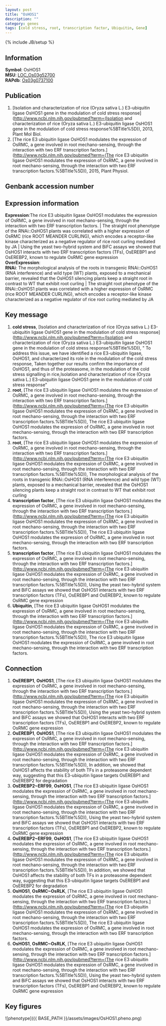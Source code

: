 ```yaml
---
layout: post
title: "OsHOS1"
description: ""
category: genes
tags: [cold stress, root, transcription factor, Ubiquitin, Gene]
---
```

{% include JB/setup %}

## Information
__Symbol__: OsHOS1  
__MSU__: [LOC_Os03g52700](http://rice.plantbiology.msu.edu/cgi-bin/ORF_infopage.cgi?orf=LOC_Os03g52700)  
__RAPdb__: [Os03g0737100](http://rapdb.dna.affrc.go.jp/viewer/gbrowse_details/irgsp1?name=Os03g0737100)  

## Publication
1. [Isolation and characterization of rice (Oryza sativa L.) E3-ubiquitin ligase OsHOS1 gene in the modulation of cold stress response](http://www.ncbi.nlm.nih.gov/pubmed?term=(Isolation and characterization of rice (Oryza sativa L.) E3-ubiquitin ligase OsHOS1 gene in the modulation of cold stress response%5BTitle%5D)), 2013, Plant Mol Biol.
2. [The rice E3 ubiquitin ligase OsHOS1 modulates the expression of OsRMC, a gene involved in root mechano-sensing, through the interaction with two ERF transcription factors.](http://www.ncbi.nlm.nih.gov/pubmed?term=(The rice E3 ubiquitin ligase OsHOS1 modulates the expression of OsRMC, a gene involved in root mechano-sensing, through the interaction with two ERF transcription factors.%5BTitle%5D)), 2015, Plant Physiol.

## Genbank accession number

## Expression information
__Expression__:The rice E3 ubiquitin ligase OsHOS1 modulates the expression of OsRMC, a gene involved in root mechano-sensing, through the interaction with two ERF transcription factors. |  The straight root phenotype of the RNAi::OsHOS1 plants was correlated with a higher expression of OsRMC (rice ROOT MEANDER CURLING), which encodes a receptor-like kinase characterized as a negative regulator of rice root curling mediated by JA |  Using the yeast two-hybrid system and BiFC assays we showed that OsHOS1 interacts with two ERF transcription factors (TFs), OsEREBP1 and OsEREBP2, known to regulate OsRMC gene expression  
__OverExpression__:  
__RNAi__: The morphological analysis of the roots in transgenic RNAi::OsHOS1 (RNA interference) and wild type (WT) plants, exposed to a mechanical barrier, revealed that the OsHOS1 silencing plants keep a straight root in contrast to WT that exhibit root curling |  The straight root phenotype of the RNAi::OsHOS1 plants was correlated with a higher expression of OsRMC (rice ROOT MEANDER CURLING), which encodes a receptor-like kinase characterized as a negative regulator of rice root curling mediated by JA  

## Key message
1. __cold stress__, [Isolation and characterization of rice (Oryza sativa L.) E3-ubiquitin ligase OsHOS1 gene in the modulation of cold stress response](http://www.ncbi.nlm.nih.gov/pubmed?term=(Isolation and characterization of rice (Oryza sativa L.) E3-ubiquitin ligase OsHOS1 gene in the modulation of cold stress response%5BTitle%5D)), " To address this issue, we have identified a rice E3-ubiquitin ligase, OsHOS1, and characterized its role in the modulation of the cold stress response, Taken together our results confirm the importance of OsHOS1, and thus of the proteasome, in the modulation of the cold stress signalling in rice,Isolation and characterization of rice (Oryza sativa L.) E3-ubiquitin ligase OsHOS1 gene in the modulation of cold stress response"
2. __root__, [The rice E3 ubiquitin ligase OsHOS1 modulates the expression of OsRMC, a gene involved in root mechano-sensing, through the interaction with two ERF transcription factors.](http://www.ncbi.nlm.nih.gov/pubmed?term=(The rice E3 ubiquitin ligase OsHOS1 modulates the expression of OsRMC, a gene involved in root mechano-sensing, through the interaction with two ERF transcription factors.%5BTitle%5D)), The rice E3 ubiquitin ligase OsHOS1 modulates the expression of OsRMC, a gene involved in root mechano-sensing, through the interaction with two ERF transcription factors.
3. __root__, [The rice E3 ubiquitin ligase OsHOS1 modulates the expression of OsRMC, a gene involved in root mechano-sensing, through the interaction with two ERF transcription factors.](http://www.ncbi.nlm.nih.gov/pubmed?term=(The rice E3 ubiquitin ligase OsHOS1 modulates the expression of OsRMC, a gene involved in root mechano-sensing, through the interaction with two ERF transcription factors.%5BTitle%5D)),  The morphological analysis of the roots in transgenic RNAi::OsHOS1 (RNA interference) and wild type (WT) plants, exposed to a mechanical barrier, revealed that the OsHOS1 silencing plants keep a straight root in contrast to WT that exhibit root curling
4. __transcription factor__, [The rice E3 ubiquitin ligase OsHOS1 modulates the expression of OsRMC, a gene involved in root mechano-sensing, through the interaction with two ERF transcription factors.](http://www.ncbi.nlm.nih.gov/pubmed?term=(The rice E3 ubiquitin ligase OsHOS1 modulates the expression of OsRMC, a gene involved in root mechano-sensing, through the interaction with two ERF transcription factors.%5BTitle%5D)), The rice E3 ubiquitin ligase OsHOS1 modulates the expression of OsRMC, a gene involved in root mechano-sensing, through the interaction with two ERF transcription factors.
5. __transcription factor__, [The rice E3 ubiquitin ligase OsHOS1 modulates the expression of OsRMC, a gene involved in root mechano-sensing, through the interaction with two ERF transcription factors.](http://www.ncbi.nlm.nih.gov/pubmed?term=(The rice E3 ubiquitin ligase OsHOS1 modulates the expression of OsRMC, a gene involved in root mechano-sensing, through the interaction with two ERF transcription factors.%5BTitle%5D)),  Using the yeast two-hybrid system and BiFC assays we showed that OsHOS1 interacts with two ERF transcription factors (TFs), OsEREBP1 and OsEREBP2, known to regulate OsRMC gene expression
6. __Ubiquitin__, [The rice E3 ubiquitin ligase OsHOS1 modulates the expression of OsRMC, a gene involved in root mechano-sensing, through the interaction with two ERF transcription factors.](http://www.ncbi.nlm.nih.gov/pubmed?term=(The rice E3 ubiquitin ligase OsHOS1 modulates the expression of OsRMC, a gene involved in root mechano-sensing, through the interaction with two ERF transcription factors.%5BTitle%5D)), The rice E3 ubiquitin ligase OsHOS1 modulates the expression of OsRMC, a gene involved in root mechano-sensing, through the interaction with two ERF transcription factors.

## Connection
1. __OsEREBP1__, __OsHOS1__, [The rice E3 ubiquitin ligase OsHOS1 modulates the expression of OsRMC, a gene involved in root mechano-sensing, through the interaction with two ERF transcription factors.](http://www.ncbi.nlm.nih.gov/pubmed?term=(The rice E3 ubiquitin ligase OsHOS1 modulates the expression of OsRMC, a gene involved in root mechano-sensing, through the interaction with two ERF transcription factors.%5BTitle%5D)),  Using the yeast two-hybrid system and BiFC assays we showed that OsHOS1 interacts with two ERF transcription factors (TFs), OsEREBP1 and OsEREBP2, known to regulate OsRMC gene expression
2. __OsEREBP1__, __OsHOS1__, [The rice E3 ubiquitin ligase OsHOS1 modulates the expression of OsRMC, a gene involved in root mechano-sensing, through the interaction with two ERF transcription factors.](http://www.ncbi.nlm.nih.gov/pubmed?term=(The rice E3 ubiquitin ligase OsHOS1 modulates the expression of OsRMC, a gene involved in root mechano-sensing, through the interaction with two ERF transcription factors.%5BTitle%5D)),  In addition, we showed that OsHOS1 affects the stability of both TFs in a proteasome dependent way, suggesting that this E3-ubiquitin ligase targets OsEREBP1 and OsEREBP2 for degradation
3. __OsEREBP2~ERF99__, __OsHOS1__, [The rice E3 ubiquitin ligase OsHOS1 modulates the expression of OsRMC, a gene involved in root mechano-sensing, through the interaction with two ERF transcription factors.](http://www.ncbi.nlm.nih.gov/pubmed?term=(The rice E3 ubiquitin ligase OsHOS1 modulates the expression of OsRMC, a gene involved in root mechano-sensing, through the interaction with two ERF transcription factors.%5BTitle%5D)),  Using the yeast two-hybrid system and BiFC assays we showed that OsHOS1 interacts with two ERF transcription factors (TFs), OsEREBP1 and OsEREBP2, known to regulate OsRMC gene expression
4. __OsEREBP2~ERF99__, __OsHOS1__, [The rice E3 ubiquitin ligase OsHOS1 modulates the expression of OsRMC, a gene involved in root mechano-sensing, through the interaction with two ERF transcription factors.](http://www.ncbi.nlm.nih.gov/pubmed?term=(The rice E3 ubiquitin ligase OsHOS1 modulates the expression of OsRMC, a gene involved in root mechano-sensing, through the interaction with two ERF transcription factors.%5BTitle%5D)),  In addition, we showed that OsHOS1 affects the stability of both TFs in a proteasome dependent way, suggesting that this E3-ubiquitin ligase targets OsEREBP1 and OsEREBP2 for degradation
5. __OsHOS1__, __OsRMC~OsRLK__, [The rice E3 ubiquitin ligase OsHOS1 modulates the expression of OsRMC, a gene involved in root mechano-sensing, through the interaction with two ERF transcription factors.](http://www.ncbi.nlm.nih.gov/pubmed?term=(The rice E3 ubiquitin ligase OsHOS1 modulates the expression of OsRMC, a gene involved in root mechano-sensing, through the interaction with two ERF transcription factors.%5BTitle%5D)), The rice E3 ubiquitin ligase OsHOS1 modulates the expression of OsRMC, a gene involved in root mechano-sensing, through the interaction with two ERF transcription factors.
6. __OsHOS1__, __OsRMC~OsRLK__, [The rice E3 ubiquitin ligase OsHOS1 modulates the expression of OsRMC, a gene involved in root mechano-sensing, through the interaction with two ERF transcription factors.](http://www.ncbi.nlm.nih.gov/pubmed?term=(The rice E3 ubiquitin ligase OsHOS1 modulates the expression of OsRMC, a gene involved in root mechano-sensing, through the interaction with two ERF transcription factors.%5BTitle%5D)),  Using the yeast two-hybrid system and BiFC assays we showed that OsHOS1 interacts with two ERF transcription factors (TFs), OsEREBP1 and OsEREBP2, known to regulate OsRMC gene expression

## Key figures
![phenotype]({{ BASE_PATH }}/assets/images/OsHOS1.pheno.png)


